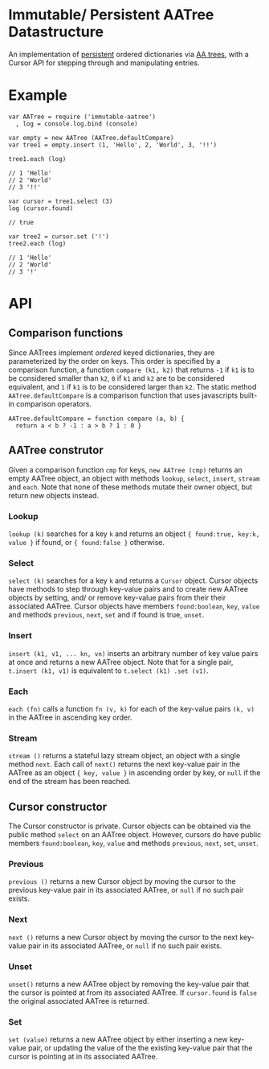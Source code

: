 # Immutable/ Persistent AATree Datastructure

An implementation of [persistent][1]
ordered dictionaries via [AA trees][2], 
with a Cursor API for stepping through and manipulating
entries.

[1]: (https://en.wikipedia.org/wiki/Persistent_data_structure)
[2]: (https://en.wikipedia.org/wiki/AA_tree)

# Example

	var AATree = require ('immutable-aatree')
	  , log = console.log.bind (console)
	
	var empty = new AATree (AATree.defaultCompare)
	var tree1 = empty.insert (1, 'Hello', 2, 'World', 3, '!!')
	
	tree1.each (log)
	
	// 1 'Hello'
	// 2 'World'
	// 3 '!!'
	
	var cursor = tree1.select (3)
	log (cursor.found)
	
	// true
	
	var tree2 = cursor.set ('!')
	tree2.each (log)
	
	// 1 'Hello'
	// 2 'World'
	// 3 '!'


# API

## Comparison functions
Since AATrees implement _ordered_ keyed dictionaries,
they are parameterized by the order on keys.
This order is specified by a comparison function, a function
`compare (k1, k2)` that returns
`-1` if `k1` is to be considered smaller than `k2`,
`0` if `k1` and `k2` are to be considered equivalent, and
`1` if `k1` is to be considered larger than `k2`.
The static method `AATree.defaultCompare` is a comparison function
that uses javascripts built-in comparison operators.

	AATree.defaultCompare = function compare (a, b) {
	  return a < b ? -1 : a > b ? 1 : 0 }

## AATree construtor
Given a comparison function `cmp` for keys,
`new AATree (cmp)` returns an empty AATree object, an object with methods
`lookup`, `select`, `insert`, `stream` and `each`.
Note that none of these methods mutate their owner object, but
return new objects instead.

### Lookup
`lookup (k)` searches for a key `k` and returns an object
`{ found:true, key:k, value }` if found,
or `{ found:false }` otherwise.

### Select
`select (k)` searches for a key `k` and returns a `Cursor` object.
Cursor objects have methods to step through key-value pairs and to create
new AATree objects by setting, and/ or remove key-value pairs from their
their associated AATree.
Cursor objects have members `found:boolean`, `key`, `value`
and methods `previous`, `next`, `set` and if found is true, `unset`.

### Insert
`insert (k1, v1, ... kn, vn)` inserts an arbitrary number of
key value pairs at once and returns a new AATree object.
Note that for a single pair, `t.insert (k1, v1)` is equivalent to
`t.select (k1) .set (v1)`.

### Each
`each (fn)` calls a function `fn (v, k)` for each of the
key-value pairs `(k, v)` in the AATree in ascending key order.

### Stream
`stream ()` returns a stateful lazy stream object, an object with
a single method `next`. Each call of `next()` returns
the next key-value pair in the AATree as an object `{ key, value }`
in ascending order by key, or `null` if
the end of the stream has been reached.

## Cursor constructor
The Cursor constructor is private.
Cursor objects can be obtained via the public method `select`
on an AATree object. However, cursors do have public members
`found:boolean`, `key`, `value` and methods
`previous`, `next`, `set`, `unset`.

### Previous
`previous ()` returns a new Cursor object by moving the cursor
to the previous key-value pair in its associated AATree, or
`null` if no such pair exists. 

### Next
`next ()` returns a new Cursor object by moving the cursor
to the next key-value pair in its associated AATree, or
`null` if no such pair exists. 

### Unset
`unset()` returns a new AATree object by removing the key-value pair
that the cursor is pointed at from its associated AATree. 
If `cursor.found` is `false` the original associated AATree is returned. 

### Set
`set (value)` returns a new AATree object by either inserting a new
key-value pair, or updating the value of the the existing key-value pair
that the cursor is pointing at in its associated AATree.
